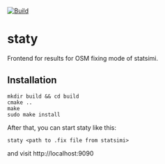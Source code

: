 [![Build](https://github.com/ad-freiburg/staty/actions/workflows/build.yml/badge.svg)](https://github.com/ad-freiburg/staty/actions/workflows/build.yml)
# staty

Frontend for results for OSM fixing mode of statsimi.

## Installation

    mkdir build && cd build
    cmake ..
    make
    sudo make install

After that, you can start staty like this:

    staty <path to .fix file from statsimi>

and visit http://localhost:9090
